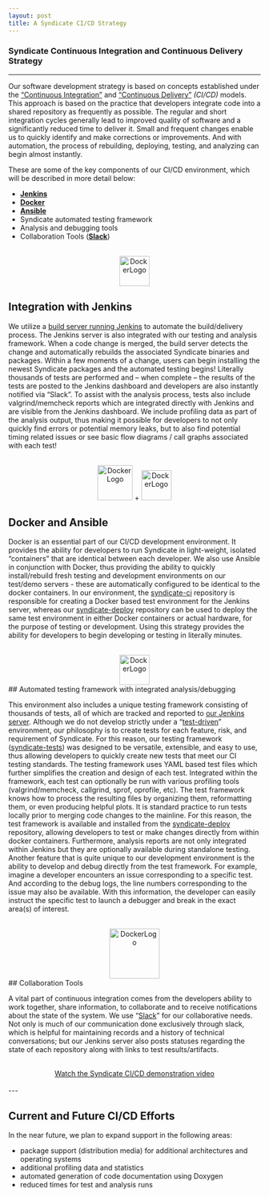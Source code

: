 ```yaml
---
layout: post
title: A Syndicate CI/CD Strategy
---
```


### Syndicate Continuous Integration and Continuous Delivery Strategy

---
Our software development strategy is based on concepts established under the [“Continuous Integration”](https://en.wikipedia.org/wiki/Continuous_integration) and [“Continuous Delivery”](https://en.wikipedia.org/wiki/Continuous_delivery) _(CI/CD)_ models.  This approach is based on the practice that developers integrate code into a shared repository as frequently as possible.  The regular and short integration cycles generally lead to improved quality of software and a significantly reduced time to deliver it.  Small and frequent changes enable us to quickly identify and make corrections or improvements.  And with automation, the process of rebuilding, deploying, testing, and analyzing can begin almost instantly.


These are some of the key components of our CI/CD environment, which will be described in more detail below:

* **[Jenkins](https://jenkins.io)** 
* **[Docker](https://www.docker.com)**
* **[Ansible](https://www.ansible.com/it-automation)**
* Syndicate automated testing framework
* Analysis and debugging tools
* Collaboration Tools (**[Slack](https://get.slack.help/hc/en-us/categories/202622877-Slack-Guides)**)

<br>

<div align="center"><img src="http://tanmaysarkar.com/wp-content/uploads/2015/03/jen.jpg" alt="DockerLogo" style="width: 60px;"/></div>

## Integration with Jenkins

We utilize a [build server running Jenkins](https://butler.opencloud.cs.arizona.edu/jenkins/job/syndicate-tests/) to automate the build/delivery process.  The Jenkins server is also integrated with our testing and analysis framework.  When a code change is merged, the build server detects the change and automatically rebuilds the associated Syndicate binaries and packages.  Within a few moments of a change, users can begin installing the newest Syndicate packages and the automated testing begins!  Literally thousands of tests are performed and – when complete – the results of the tests are posted to the Jenkins dashboard and developers are also instantly notified via “Slack”.  To assist with the analysis process, tests also include valgrind/memcheck reports which are integrated directly with Jenkins and are visible from the Jenkins dashboard.  We include profiling data as part of the analysis output, thus making it possible for developers to not only quickly find errors or potential memory leaks, but to also find potential timing related issues or see basic flow diagrams / call graphs associated with each test!

<br>

<div align="center"><img src="https://www.docker.com/sites/default/files/moby_48%402x.png" alt="DockerLogo" style="width: 70px;"/> + <img src="https://encrypted-tbn0.gstatic.com/images?q=tbn:ANd9GcS4kbEocBYvX-orDbMBUtTKk9pMJcbZ0A4ojPUoLqOglGPAJH9_gQ" alt="DockerLogo" style="width: 60px;"/></div>

## Docker and Ansible

Docker is an essential part of our CI/CD development environment.  It provides the ability for developers to run Syndicate in light-weight, isolated “containers” that are identical between each developer.
We also use Ansible in conjunction with Docker, thus providing the ability to quickly install/rebuild fresh testing and development environments on our test/demo servers - these are automatically configured to be identical to the docker containers.  In our environment, the [syndicate-ci](https://github.com/syndicate-storage/syndicate-ci) repository is responsible for creating a Docker based test environment for the Jenkins server, whereas our [syndicate-deploy](https://github.com/syndicate-storage/syndicate-deploy) repository can be used to deploy the same test environment in either Docker containers or actual hardware, for the purpose of testing or development.  Using this strategy provides the ability for developers to begin developing or testing in literally minutes.

<br>

<div align="center"><img src="https://encrypted-tbn0.gstatic.com/images?q=tbn:ANd9GcSA9Q5l1U0U4pG4qH6ENqAI44Zjb94hpd0gDQk3U4KBKZNWdbjO" alt="DockerLogo" style="width: 60px;"/></div>
## Automated testing framework with integrated analysis/debugging

This environment also includes a unique testing framework consisting of thousands of tests, all of which are tracked and reported to [our Jenkins server](https://butler.opencloud.cs.arizona.edu/jenkins/job/syndicate-tests/).  Although we do not develop strictly under a “[test-driven](https://en.wikipedia.org/wiki/Test-driven_development)” environment, our philosophy is to create tests for each feature, risk, and requirement of Syndicate.  For this reason, our testing framework ([syndicate-tests](https://github.com/syndicate-storage/syndicate-tests)) was designed to be versatile, extensible, and easy to use, thus allowing developers to quickly create new tests that meet our CI testing standards.  The testing framework uses YAML based test files which further simplifies the creation and design of each test.  Integrated within the framework, each test can optionally be run with various profiling tools (valgrind/memcheck, callgrind, sprof, oprofile, etc).   The test framework knows how to process the resulting files by organizing them, reformatting them, or even producing helpful plots.
It is standard practice to run tests locally prior to merging code changes to the mainline.  For this reason, the test framework is available and installed from the [syndicate-deploy](https://github.com/syndicate-storage/syndicate-tests) repository, allowing developers to test or make changes directly from within docker containers.  Furthermore, analysis reports are not only integrated within Jenkins but they are optionally available during standalone testing.  Another feature that is quite unique to our development environment is the ability to develop and debug directly from the test framework.  For example, imagine a developer encounters an issue corresponding to a specific test.  And according to the debug logs, the line numbers corresponding to the issue may also be available.  With this information, the developer can easily instruct the specific test to launch a debugger and break in the exact area(s) of interest.

<br>

<div align="center"><img src="https://encrypted-tbn0.gstatic.com/images?q=tbn:ANd9GcTPX93UjS4rdFEK3q6VZKz_sX8E3KU9qMfhHA5jAyCHwWOzhLMY" alt="DockerLogo" style="width: 100px;"/></div>
## Collaboration Tools

A vital part of continuous integration comes from the developers ability to work together, share information, to collaborate and to receive notifications about the state of the system.  We use “[Slack](https://slack.com)” for our collaborative needs.  Not only is much of our communication done exclusively through slack, which is helpful for maintaining records and a history of technical conversations; but our Jenkins server also posts statuses regarding the state of each repository along with links to test results/artifacts.  

<br>
<div align="center">
<a href="https://www.youtube.com/watch?v=ktNPYyWsUak&t=2s">Watch the Syndicate CI/CD demonstration video</a>
</div>
<br>
---


## Current and Future CI/CD Efforts

In the near future, we plan to expand support in the following areas:

* package support (distribution media) for additional architectures and operating systems
* additional profiling data and statistics
* automated generation of code documentation using Doxygen
* reduced times for test and analysis runs

